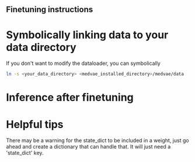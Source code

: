 ## Finetuning instructions

# Symbolically linking data to your data directory

If you don't want to modify the dataloader, you can symbolically

```bash
ln -s <your_data_directory> <medvae_installed_directory>/medvae/data 
```

# Inference after finetuning

# Helpful tips

There may be a warning for the state_dict to be included in a weight, just go ahead and create a dictionary that can handle that. It will just need a 'state_dict' key.
